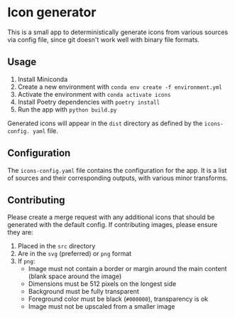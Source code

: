 # Icon generator

This is a small app to deterministically generate icons from various sources via config
file, since git doesn't work well with binary file formats.

## Usage

1. Install Miniconda
2. Create a new environment with `conda env create -f environment.yml`
3. Activate the environment with `conda activate icons`
4. Install Poetry dependencies with `poetry install`
5. Run the app with `python build.py`

Generated icons will appear in the `dist` directory as defined by the `icons-config.
yaml` file.

## Configuration

The `icons-config.yaml` file contains the configuration for the app. It is a list of
sources and their corresponding outputs, with various minor transforms.

## Contributing

Please create a merge request with any additional icons that should be generated
with the default config. If contributing images, please ensure they are:

1. Placed in the `src` directory
2. Are in the `svg` (preferred) or `png` format
3. If `png`:
    - Image must not contain a border or margin around the main content (blank space
      around the image)
    - Dimensions must be 512 pixels on the longest side
    - Background must be fully transparent
    - Foreground color must be black (`#000000`), transparency is ok
    - Image must not be upscaled from a smaller image
